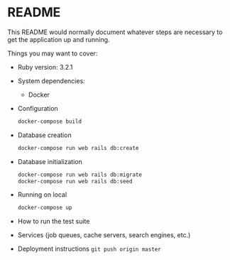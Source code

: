 # README

This README would normally document whatever steps are necessary to get the
application up and running.

Things you may want to cover:

* Ruby version: 3.2.1

* System dependencies:
  - Docker

* Configuration
  ```bash
  docker-compose build
  ```

* Database creation
  ```bash
  docker-compose run web rails db:create
  ```


* Database initialization
    ```bash
  docker-compose run web rails db:migrate
  docker-compose run web rails db:seed
  ```

* Running on local
    ```bash
  docker-compose up
  ```

* How to run the test suite

* Services (job queues, cache servers, search engines, etc.)

* Deployment instructions
  ```git push origin master```
